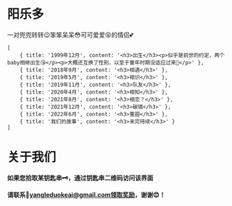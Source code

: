 # 阳乐多

一对兜兜转转😉笨笨呆呆😳可可爱爱😝的情侣💕

```timeline
[
    { title: '1999年12月', content: '<h3>出生</h3><p>似乎是前世的约定，两个baby相继出生😘</p><p>大概还互换了性别，以至于童年时期没适应过来🤣</p>' },
    { title: '2018年9月', content: '<h3>相遇</h3>' },
    { title: '2019年5月', content: '<h3>相识</h3>' },
    { title: '2019年11月', content: '<h3>队友</h3>' },
    { title: '2020年4月', content: '<h3>相知</h3>' },
    { title: '2021年8月', content: '<h3>相恋？</h3>' },
    { title: '2021年12月', content: '<h3>破镜</h3>' },
    { title: '2022年6月', content: '<h3>重圆</h3>' },
    { title: '我们的故事', content: '<h3>未完待续</h3>' }
]
```

# 关于我们

**如果您拾取某钥匙串🗝️，通过钥匙串二维码访问该界面**

**请联系📧yangleduokeai@gmail.com领取奖励，谢谢😊！**
